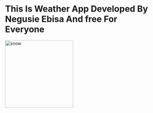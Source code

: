 # This Is Weather App Developed By Negusie Ebisa And free For Everyone 
<img width="224" height="224" alt="snow" src="https://github.com/user-attachments/assets/780fdc12-a5c1-41c4-ada6-b4bac4016d89" />
